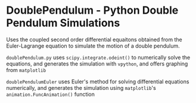 # DoublePendulum - Python Double Pendulum Simulations
Uses the coupled second order differential equaitons obtained from the Euler-Lagrange equation to simulate the motion of a double pendulum.

`doublePendulum.py` uses `scipy.integrate.odeint()` to numerically solve the equations, and generates the simulation with `vpython`, and offers graphing from `matplotlib`

`doublePendulumEuler` uses Euler's method for solving differential equations numerically, and generates the simulation using `matplotlib`'s `animation.FuncAnimation()` function
